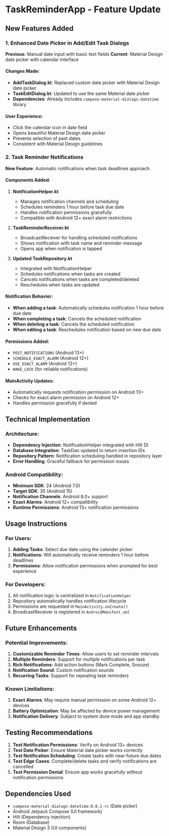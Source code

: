 # TaskReminderApp - Feature Update

## New Features Added

### 1. Enhanced Date Picker in Add/Edit Task Dialogs

**Previous**: Manual date input with basic text fields
**Current**: Material Design date picker with calendar interface

#### Changes Made:
- **AddTaskDialog.kt**: Replaced custom date picker with Material Design date picker
- **TaskEditDialog.kt**: Updated to use the same Material date picker
- **Dependencies**: Already includes `compose-material-dialogs-datetime` library

#### User Experience:
- Click the calendar icon in date field
- Opens beautiful Material Design date picker
- Prevents selection of past dates
- Consistent with Material Design guidelines

### 2. Task Reminder Notifications

**New Feature**: Automatic notifications when task deadlines approach

#### Components Added:

1. **NotificationHelper.kt**
   - Manages notification channels and scheduling
   - Schedules reminders 1 hour before task due date
   - Handles notification permissions gracefully
   - Compatible with Android 12+ exact alarm restrictions

2. **TaskReminderReceiver.kt**
   - BroadcastReceiver for handling scheduled notifications
   - Shows notification with task name and reminder message
   - Opens app when notification is tapped

3. **Updated TaskRepository.kt**
   - Integrated with NotificationHelper
   - Schedules notifications when tasks are created
   - Cancels notifications when tasks are completed/deleted
   - Reschedules when tasks are updated

#### Notification Behavior:
- **When adding a task**: Automatically schedules notification 1 hour before due date
- **When completing a task**: Cancels the scheduled notification
- **When deleting a task**: Cancels the scheduled notification
- **When editing a task**: Reschedules notification based on new due date

#### Permissions Added:
- `POST_NOTIFICATIONS` (Android 13+)
- `SCHEDULE_EXACT_ALARM` (Android 12+)
- `USE_EXACT_ALARM` (Android 12+)
- `WAKE_LOCK` (for reliable notifications)

#### MainActivity Updates:
- Automatically requests notification permission on Android 13+
- Checks for exact alarm permission on Android 12+
- Handles permission gracefully if denied

## Technical Implementation

### Architecture:
- **Dependency Injection**: NotificationHelper integrated with Hilt DI
- **Database Integration**: TaskDao updated to return insertion IDs
- **Repository Pattern**: Notification scheduling handled in repository layer
- **Error Handling**: Graceful fallback for permission issues

### Android Compatibility:
- **Minimum SDK**: 24 (Android 7.0)
- **Target SDK**: 35 (Android 15)
- **Notification Channels**: Android 8.0+ support
- **Exact Alarms**: Android 12+ compatibility
- **Runtime Permissions**: Android 13+ notification permissions

## Usage Instructions

### For Users:
1. **Adding Tasks**: Select due date using the calendar picker
2. **Notifications**: Will automatically receive reminders 1 hour before deadlines
3. **Permissions**: Allow notification permissions when prompted for best experience

### For Developers:
1. All notification logic is centralized in `NotificationHelper`
2. Repository automatically handles notification lifecycle
3. Permissions are requested in `MainActivity.onCreate()`
4. BroadcastReceiver is registered in `AndroidManifest.xml`

## Future Enhancements

### Potential Improvements:
1. **Customizable Reminder Times**: Allow users to set reminder intervals
2. **Multiple Reminders**: Support for multiple notifications per task
3. **Rich Notifications**: Add action buttons (Mark Complete, Snooze)
4. **Notification Sound**: Custom notification sounds
5. **Recurring Tasks**: Support for repeating task reminders

### Known Limitations:
1. **Exact Alarms**: May require manual permission on some Android 12+ devices
2. **Battery Optimization**: May be affected by device power management
3. **Notification Delivery**: Subject to system doze mode and app standby

## Testing Recommendations

1. **Test Notification Permissions**: Verify on Android 13+ devices
2. **Test Date Picker**: Ensure Material date picker works correctly
3. **Test Notification Scheduling**: Create tasks with near-future due dates
4. **Test Edge Cases**: Complete/delete tasks and verify notifications are cancelled
5. **Test Permission Denial**: Ensure app works gracefully without notification permissions

## Dependencies Used

- `compose-material-dialogs-datetime:0.8.1-rc` (Date picker)
- Android Jetpack Compose (UI framework)
- Hilt (Dependency injection)
- Room (Database)
- Material Design 3 (UI components)
